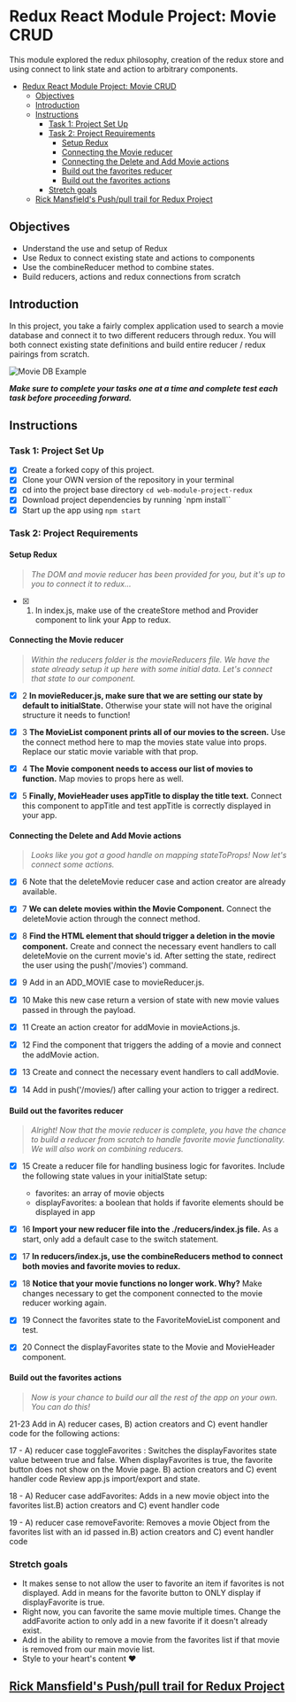 # Redux React Module Project: Movie CRUD

This module explored the redux philosophy, creation of the redux store and using connect to link state and action to arbitrary components.

- [Redux React Module Project: Movie CRUD](#redux-react-module-project-movie-crud)
  - [Objectives](#objectives)
  - [Introduction](#introduction)
  - [Instructions](#instructions)
    - [Task 1: Project Set Up](#task-1-project-set-up)
    - [Task 2: Project Requirements](#task-2-project-requirements)
      - [Setup Redux](#setup-redux)
      - [Connecting the Movie reducer](#connecting-the-movie-reducer)
      - [Connecting the Delete and Add Movie actions](#connecting-the-delete-and-add-movie-actions)
      - [Build out the favorites reducer](#build-out-the-favorites-reducer)
      - [Build out the favorites actions](#build-out-the-favorites-actions)
    - [Stretch goals](#stretch-goals)
  - [Rick Mansfield's Push/pull trail for Redux Project](#rick-mansfields-pushpull-trail-for-redux-project)

## Objectives
- Understand the use and setup of Redux
- Use Redux to connect existing state and actions to components
- Use the combineReducer method to combine states.
- Build reducers, actions and redux connections from scratch

## Introduction
In this project, you take a fairly complex application used to search a movie database and connect it to two different reducers through redux. You will both connect existing state definitions and build entire reducer / redux pairings from scratch.

![Movie DB Example](project-goals.gif)

***Make sure to complete your tasks one at a time and complete test each task before proceeding forward.***

## Instructions
### Task 1: Project Set Up
* [x] Create a forked copy of this project.
* [x] Clone your OWN version of the repository in your terminal
* [x] cd into the project base directory `cd web-module-project-redux`
* [x] Download project dependencies by running `npm install``
* [x] Start up the app using `npm start`

### Task 2: Project Requirements
#### Setup Redux
> *The DOM and movie reducer has been provided for you, but it's up to you to connect it to redux...*

* [x] 1. In index.js, make use of the createStore method and Provider component to link your App to redux.

#### Connecting the Movie reducer
> *Within the reducers folder is the movieReducers file. We have the state already setup it up here with some initial data. Let's connect that state to our component.*

* [x] 2 **In movieReducer.js, make sure that we are setting our state by default to initialState.** Otherwise your state will not have the original structure it needs to function!

* [x] 3 **The MovieList component prints all of our movies to the screen.** Use the connect method here to map the movies state value into props. Replace our static movie variable with that prop.

* [x] 4 **The Movie component needs to access our list of movies to function.** Map movies to props here as well.

* [x] 5 **Finally, MovieHeader uses appTitle to display the title text.** Connect this component to appTitle and test appTitle is correctly displayed in your app.


#### Connecting the Delete and Add Movie actions
> *Looks like you got a good handle on mapping stateToProps! Now let's connect some actions.*

* [x] 6 Note that the deleteMovie reducer case and action creator are already available.

* [x] 7 **We can delete movies within the Movie Component.** Connect the deleteMovie action through the connect method.

* [x] 8 **Find the HTML element that should trigger a deletion in the movie component.** Create and connect the necessary event handlers to call deleteMovie on the current movie's id. After setting the state, redirect the user using the push('/movies') command.

* [x] 9 Add in an ADD_MOVIE case to movieReducer.js.
* [x] 10 Make this new case return a version of state with new movie values passed in through the payload.
* [x] 11 Create an action creator for addMovie in movieActions.js.
* [x] 12 Find the component that triggers the adding of a movie and connect the addMovie action.
* [x] 13 Create and connect the necessary event handlers to call addMovie.
* [x] 14 Add in push('/movies/) after calling your action to trigger a redirect.

#### Build out the favorites reducer
> *Alright! Now that the movie reducer is complete, you have the chance to build a reducer from scratch to handle favorite movie functionality. We will also work on combining reducers.*

* [x] 15 Create a reducer file for handling business logic for favorites. Include the following state values in your initialState setup:
  -  favorites: an array of movie objects
  -  displayFavorites: a boolean that holds if favorite elements should be displayed in app

* [x] 16 **Import your new reducer file into the ./reducers/index.js file.** As a start, only add a default case to the switch statement.

* [x] 17 **In reducers/index.js, use the combineReducers method to connect both movies and favorite movies to redux.**

* [x] 18 **Notice that your movie functions no longer work. Why?** Make changes necessary to get the component connected to the movie reducer working again.

* [x] 19 Connect the favorites state to the FavoriteMovieList component and test.

* [x] 20 Connect the displayFavorites state to the Movie and MovieHeader component.

#### Build out the favorites actions
> *Now is your chance to build our all the rest of the app on your own. You can do this!*

21-23 Add in A) reducer cases, B) action creators and C) event handler code for the following actions:

  17 - A) reducer case toggleFavorites : Switches the displayFavorites state value between true and false. When displayFavorites is true, the favorite button does not show on the Movie page.
  B) action creators and C) event handler code 
  Review app.js import/export and state. 
  
  18 - A) Reducer case addFavorites: Adds in a new movie object into the favorites list.B) action creators and C) event handler code

  19 - A) reducer case removeFavorite: Removes a movie Object from the favorites list with an id passed in.B) action creators and C) event handler code

### Stretch goals
- It makes sense to not allow the user to favorite an item if favorites is not displayed. Add in means for the favorite button to ONLY display if displayFavorite is true.
- Right now, you can favorite the same movie multiple times. Change the addFavorite action to only add in a new favorite if it doesn't already exist.
- Add in the ability to remove a movie from the favorites list if that movie is removed from our main movie list.
- Style to your heart's content ❤️

## [Rick Mansfield's Push/pull trail for Redux Project](https://github.com/LambdaSchool/web-module-project-redux/pull/93)